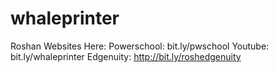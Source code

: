# whaleprinter
Roshan Websites
Here:
Powerschool: bit.ly/pwschool
Youtube: bit.ly/whaleprinter
Edgenuity: http://bit.ly/roshedgenuity
